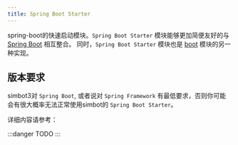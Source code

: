 ```yaml
---
title: Spring Boot Starter
---
```


spring-boot的快速启动模块。`Spring Boot Starter` 模块能够更加简便友好的与 [Spring Boot](https://spring.io/projects/spring-boot) 相互整合。
同时，`Spring Boot Starter` 模块也是 [boot](../boot) 模块的另一种实现。

## 版本要求
simbot3对 `Spring Boot`, 或者说对 `Spring Framework` 有最低要求，否则你可能会有很大概率无法正常使用simbot的 `Spring Boot Starter`。

详细内容请参考：





:::danger
TODO
:::
